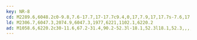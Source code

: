 ```yaml
---
key: NR-8
cd: M2289.6,6048.2c0-9.8,7.6-17.7,17-17.7c9.4,0,17,7.9,17,17.7s-7.6,17.7-17,17.7l0,0,,,,C2297.2,6065.9,2289.6,6057.9,2289.6,6048.2z
ld: M2306.7,6047.3,2074.9,6047.3,1977,6221,1102.1,6220.2
ad: M1058.6,6220.2c30-11.6,67.2-31.4,90.2-52.3l-18.1,52.3l18.1,52.3,,,,,C1125.8,6251.6,1088.6,6231.8,1058.6,6220.2z
---
```


